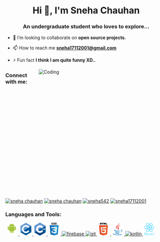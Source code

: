 <h1 align="center">Hi 👋, I'm Sneha Chauhan</h1>
<h3 align="center">An undergraduate student who loves to explore...</h3>

- 👯 I’m looking to collaborate on **open source projects.**

- 📫 How to reach me **sneha17112001@gmail.com**

- ⚡ Fun fact **I think I am quite funny XD..**
<img align="right" alt="Coding" width="400"  height="400" src="https://cdn.dribbble.com/users/2646423/screenshots/5507196/computer.gif">


<h3 align="left">Connect with me:</h3>
<p align="left">
<a href="https://linkedin.com/in/sneha-chauhan-3858921aa" target="blank"><img align="center" src="https://cdn.jsdelivr.net/npm/simple-icons@3.0.1/icons/linkedin.svg" alt="sneha chauhan" height="30" width="40" /></a>
<a href=" " target="blank"><img align="center" src="https://cdn.jsdelivr.net/npm/simple-icons@3.0.1/icons/github.svg" alt="sneha chauhan" height="30" width="40" /></a>
<!-- <a href="https://instagram.com/gradle_build" target="blank"><img align="center" src="https://raw.githubusercontent.com/rahuldkjain/github-profile-readme-generator/master/src/images/icons/Social/instagram.svg" alt="gradle_build" height="30" width="40" /></a> -->
<a href="https://www.codechef.com/users/sneha542" target="blank"><img align="center" src="https://cdn.jsdelivr.net/npm/simple-icons@3.1.0/icons/codechef.svg" alt="sneha542" height="30" width="40" /></a>
<a href="https://www.hackerrank.com/sneha17112001" target="blank"><img align="center" src="https://cdn.jsdelivr.net/npm/simple-icons@3.1.0/icons/hackerrank.svg" alt="sneha17112001" height="30" width="40" /></a>
</p>

<h3 align="left">Languages and Tools:</h3>
<p align="left"> <a href="https://developer.android.com" target="_blank" rel="noreferrer"> <img src="https://raw.githubusercontent.com/devicons/devicon/master/icons/android/android-original-wordmark.svg" alt="android" width="40" height="40"/> </a> <a href="https://www.cprogramming.com/" target="_blank" rel="noreferrer"> <img src="https://raw.githubusercontent.com/devicons/devicon/master/icons/c/c-original.svg" alt="c" width="40" height="40"/> </a> <a href="https://www.w3schools.com/cpp/" target="_blank" rel="noreferrer"> <img src="https://raw.githubusercontent.com/devicons/devicon/master/icons/cplusplus/cplusplus-original.svg" alt="cplusplus" width="40" height="40"/> </a> <a href="https://www.w3schools.com/css/" target="_blank" rel="noreferrer"> <img src="https://raw.githubusercontent.com/devicons/devicon/master/icons/css3/css3-original-wordmark.svg" alt="css3" width="40" height="40"/> </a> <a href="https://firebase.google.com/" target="_blank" rel="noreferrer"> <img src="https://www.vectorlogo.zone/logos/firebase/firebase-icon.svg" alt="firebase" width="40" height="40"/> </a> <a href="https://git-scm.com/" target="_blank" rel="noreferrer"> <img src="https://www.vectorlogo.zone/logos/git-scm/git-scm-icon.svg" alt="git" width="40" height="40"/> </a> <a href="https://www.w3.org/html/" target="_blank" rel="noreferrer"> <img src="https://raw.githubusercontent.com/devicons/devicon/master/icons/html5/html5-original-wordmark.svg" alt="html5" width="40" height="40"/> </a> <a href="https://www.java.com" target="_blank" rel="noreferrer"> <img src="https://raw.githubusercontent.com/devicons/devicon/master/icons/java/java-original.svg" alt="java" width="40" height="40"/> </a> <a href="https://kotlinlang.org" target="_blank" rel="noreferrer"> <img src="https://www.vectorlogo.zone/logos/kotlinlang/kotlinlang-icon.svg" alt="kotlin" width="40" height="40"/> </a> <a href="https://reactjs.org/" target="_blank" rel="noreferrer"> <img src="https://raw.githubusercontent.com/devicons/devicon/master/icons/react/react-original-wordmark.svg" alt="react" width="40" height="40"/> </a> </p>

<!--<p><img align="left" src="https://github-readme-stats.vercel.app/api/top-langs?username=sneha-chauhan&show_icons=true&locale=en&layout=compact" alt="sneha-chauhan" /></p>

<p>&nbsp;<img align="center" src="https://github-readme-stats.vercel.app/api?username=sneha-chauhan&show_icons=true&locale=en" alt="sneha-chauhan" /></p>-->

<!--<p><img align="center" src="https://github-readme-streak-stats.herokuapp.com/?user=sneha-chauhan&" alt="sneha-chauhan" /></p>-->



